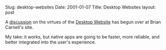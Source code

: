 Slug: desktop-websites
Date: 2001-01-07
Title: Desktop Websites
layout: post

A <a href="http://brian.carnell.com/539">discussion</a> on the virtues of the <a href="http://davenet.userland.com/2001/01/04/desktopWebsites">Desktop Website</a> has begun over at Brian Carnell&#39;s site.

My take: it works, but native apps are going to be faster, more reliable, and better integrated into the user&#39;s experience.
